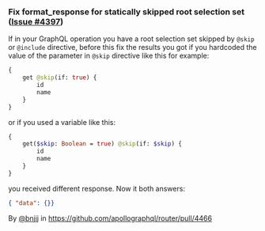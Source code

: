 ### Fix format_response for statically skipped root selection set ([Issue #4397](https://github.com/apollographql/router/issues/4397))

If in your GraphQL operation you have a root selection set skipped by `@skip` or `@include` directive, before this fix the results you got if you hardcoded the value of the parameter in `@skip` directive like this for example:

```graphql
{
    get @skip(if: true) {
        id
        name
    }
}
```

or if you used a variable like this:

```graphql
{
    get($skip: Boolean = true) @skip(if: $skip) {
        id
        name
    }
}
```

you received different response. Now it both answers:

```json
{ "data": {}}
```

By [@bnjjj](https://github.com/bnjjj) in https://github.com/apollographql/router/pull/4466
